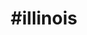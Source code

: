 ---
title: "#illinois"
hashtag: "illinois"
tags:
  - States I have lived in
  - States I have visited
  - State
  - United States
---